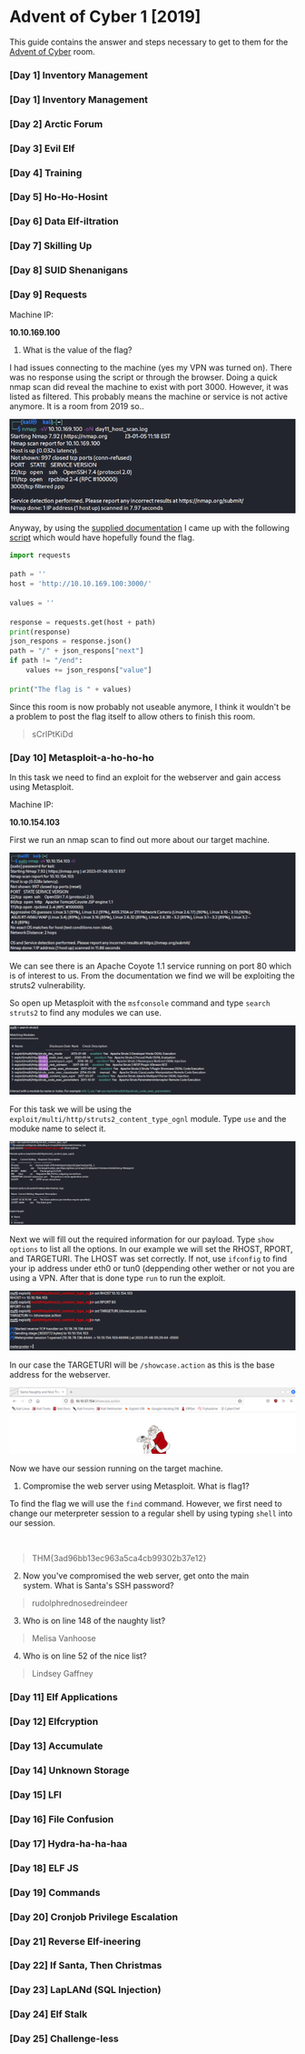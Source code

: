 # Advent of Cyber 1 [2019]

This guide contains the answer and steps necessary to get to them for the [Advent of Cyber](https://tryhackme.com/room/25daysofchristmas) room.

### [Day 1] Inventory Management



### [Day 1] Inventory Management



### [Day 2] Arctic Forum



### [Day 3] Evil Elf



### [Day 4] Training



### [Day 5] Ho-Ho-Hosint



### [Day 6] Data Elf-iltration



### [Day 7] Skilling Up



### [Day 8] SUID Shenanigans



### [Day 9] Requests

Machine IP:

**10.10.169.100**

1. What is the value of the flag?

I had issues connecting to the machine (yes my VPN was turned on). There was no response using the script or through the browser.
Doing a quick nmap scan did reveal the machine to exist with port 3000. However, it was listed as filtered. This probably means the machine or service is not active anymore. It is a room from 2019 so..

![nmap host discovery scan](https://github.com/Kevinovitz/TryHackMe_Writeups/blob/662ac889742dbaa306d7446d36e33af4036bf853/25daysofchristmas/Day%2009/nmap_host_discovery.png)

Anyway, by using the [supplied documentation](https://docs.google.com/document/d/1FyAnxlQpzh0Cy17cKLsUZYCYqUA3eHu2hm0snilaPL0/) I came up with the following [script](https://github.com/Kevinovitz/TryHackMe_Writeups/blob/662ac889742dbaa306d7446d36e33af4036bf853/25daysofchristmas/Day%2009/Script.py) which would have hopefully found the flag.

```python
import requests

path = ''
host = 'http://10.10.169.100:3000/'

values = ''

response = requests.get(host + path)
print(response)
json_respons = response.json()
path = "/" + json_respons["next"]
if path != "/end":
	values += json_respons["value"]

print("The flag is " + values)
```

Since this room is now probably not useable anymore, I think it wouldn't be a problem to post the flag itself to allow others to finish this room.

>sCrIPtKiDd

### [Day 10] Metasploit-a-ho-ho-ho

In this task we need to find an exploit for the webserver and gain access using Metasploit.

Machine IP:

**10.10.154.103**

First we run an nmap scan to find out more about our target machine.

![nmap host discovery](https://github.com/Kevinovitz/TryHackMe_Writeups/blob/main/25daysofchristmas/Day%2010/nmap_host_discovery.png)

We can see there is an Apache Coyote 1.1 service running on port 80 which is of interest to us. From the documentation we find we will be exploiting the struts2  vulnerability.

So open up Metasploit with the `msfconsole` command and type `search struts2` to find any modules we can use.

![Metasploit module search](https://github.com/Kevinovitz/TryHackMe_Writeups/blob/main/25daysofchristmas/Day%2010/msfconsole_search.png)

For this task we will be using the `exploit/multi/http/struts2_content_type_ognl` module. Type `use` and the moduke name to select it.

![Select module and show options](https://github.com/Kevinovitz/TryHackMe_Writeups/blob/main/25daysofchristmas/Day%2010/msfconsole_options.png)

Next we will fill out the required information for our payload. Type `show options` to list all the options.
In our example we will set the RHOST, RPORT, and TARGETURI. The LHOST was set correctly. If not, use `ifconfig` to find your ip address under eth0 or tun0 (deppending other wether or not you are using a VPN. After that is done type `run` to run the exploit.

![Add information and run](https://github.com/Kevinovitz/TryHackMe_Writeups/blob/main/25daysofchristmas/Day%2010/msfconsole_setandrun.png)

In our case the TARGETURI will be `/showcase.action` as this is the base address for the webserver.

![Browser view of our webserver](https://github.com/Kevinovitz/TryHackMe_Writeups/blob/main/25daysofchristmas/Day%2010/browser_webapplication.png)

Now we have our session running on the target machine.

1. Compromise the web server using Metasploit. What is flag1?

To find the flag we will use the `find` command. However, we first need to change our meterpreter session to a regular shell by using typing `shell` into our session.

![]()


>THM{3ad96bb13ec963a5ca4cb99302b37e12}

2. Now you've compromised the web server, get onto the main system. What is Santa's SSH password?



>rudolphrednosedreindeer

3. Who is on line 148 of the naughty list?



>Melisa Vanhoose

4. Who is on line 52 of the nice list?



>Lindsey Gaffney

### [Day 11] Elf Applications



### [Day 12] Elfcryption



### [Day 13] Accumulate



### [Day 14] Unknown Storage



### [Day 15] LFI



### [Day 16] File Confusion



### [Day 17] Hydra-ha-ha-haa



### [Day 18] ELF JS



### [Day 19] Commands



### [Day 20] Cronjob Privilege Escalation



### [Day 21] Reverse Elf-ineering



### [Day 22] If Santa, Then Christmas



### [Day 23] LapLANd (SQL Injection)



### [Day 24] Elf Stalk



### [Day 25] Challenge-less 

